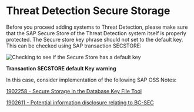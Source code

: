 # Threat Detection Secure Storage

Before you proceed adding systems to Threat Detection, please make sure that the SAP Secure Store of the Threat Detection system itself is properly protected. The Secure store key phrase should not set to the default key. This can be checked using SAP transaction SECSTORE:

![Checking to see if the Secure Store has a default key](<../../.gitbook/assets/image (24).png>)

**Transaction SECSTORE default Key warning**

In this case, consider implementation of the following SAP OSS Notes:

[1902258 - Secure Storage in the Database Key File Tool](http://service.sap.com/sap/support/notes/1902258)

[1902611 - Potential information disclosure relating to BC-SEC](http://service.sap.com/sap/support/notes/1902611)
